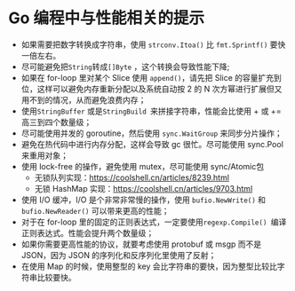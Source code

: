 # Go 编程中与性能相关的提示
 
- 如果需要把数字转换成字符串，使用 `strconv.Itoa()` 比 `fmt.Sprintf()` 要快一倍左右。
- 尽可能避免把`String`转成`[]Byte` ，这个转换会导致性能下降;
- 如果在 for-loop 里对某个 Slice 使用 `append()`，请先把 Slice 的容量扩充到位，这样可以避免内存重新分配以及系统自动按 2 的 N 次方幂进行扩展但又用不到的情况，从而避免浪费内存；
- 使用`StringBuffer` 或是`StringBuild `来拼接字符串，性能会比使用 + 或 +=高三到四个数量级；
- 尽可能使用并发的 goroutine，然后使用 `sync.WaitGroup` 来同步分片操作；
- 避免在热代码中进行内存分配，这样会导致 gc 很忙。尽可能使用 sync.Pool 来重用对象；
- 使用 lock-free 的操作，避免使用 mutex，尽可能使用 sync/Atomic包
  - 无锁队列实现：https://coolshell.cn/articles/8239.html
  - 无锁 HashMap 实现：https://coolshell.cn/articles/9703.html
- 使用 I/O 缓冲，I/O 是个非常非常慢的操作，使用 `bufio.NewWrite()` 和 `bufio.NewReader()` 可以带来更高的性能；
- 对于在 for-loop 里的固定的正则表达式，一定要使用`regexp.Compile() `编译正则表达式。性能会提升两个数量级；
- 如果你需要更高性能的协议，就要考虑使用 protobuf 或 msgp 而不是 JSON，因为 JSON 的序列化和反序列化里使用了反射；
- 在使用 Map 的时候，使用整型的 key 会比字符串的要快，因为整型比较比字符串比较要快。
